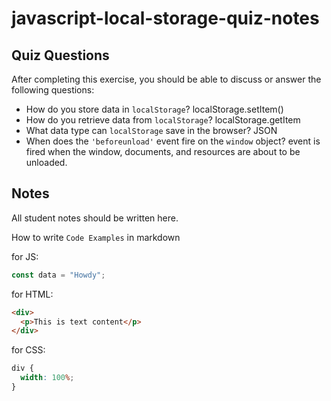 # javascript-local-storage-quiz-notes

## Quiz Questions

After completing this exercise, you should be able to discuss or answer the following questions:

- How do you store data in `localStorage`?
localStorage.setItem()
- How do you retrieve data from `localStorage`?
localStorage.getItem
- What data type can `localStorage` save in the browser?
JSON
- When does the `'beforeunload'` event fire on the `window` object?
event is fired when the window, documents, and resources are about to be unloaded.
## Notes

All student notes should be written here.


How to write `Code Examples` in markdown

for JS:

```javascript
const data = "Howdy";
```

for HTML:

```html
<div>
  <p>This is text content</p>
</div>
```

for CSS:

```css
div {
  width: 100%;
}
```
